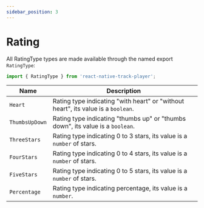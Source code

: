 ```yaml
---
sidebar_position: 3
---
```


# Rating

All RatingType types are made available through the named export `RatingType`:

```ts
import { RatingType } from 'react-native-track-player';
```

| Name           | Description                                                                       |
| -------------- | --------------------------------------------------------------------------------- |
| `Heart`        | Rating type indicating "with heart" or "without heart", its value is a `boolean`. |
| `ThumbsUpDown` | Rating type indicating "thumbs up" or "thumbs down", its value is a `boolean`.    |
| `ThreeStars`   | Rating type indicating 0 to 3 stars, its value is a `number` of stars.            |
| `FourStars`    | Rating type indicating 0 to 4 stars, its value is a `number` of stars.            |
| `FiveStars`    | Rating type indicating 0 to 5 stars, its value is a `number` of stars.            |
| `Percentage`   | Rating type indicating percentage, its value is a `number`.                       |
